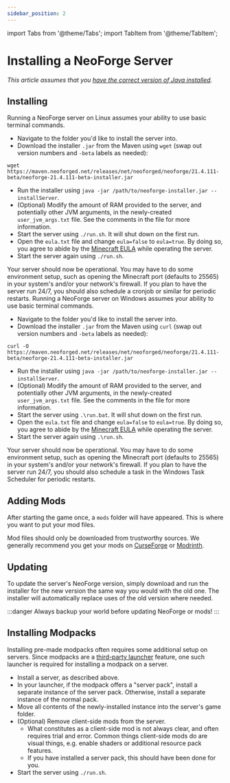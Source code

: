 ```yaml
---
sidebar_position: 2
---
```


import Tabs from '@theme/Tabs';
import TabItem from '@theme/TabItem';

# Installing a NeoForge Server

_This article assumes that you [have the correct version of Java installed][java]._

## Installing

<Tabs defaultValue="linux">
  <TabItem value="linux" label="Linux">
Running a NeoForge server on Linux assumes your ability to use basic terminal commands.

- Navigate to the folder you'd like to install the server into.
- Download the installer `.jar` from the Maven using `wget` (swap out version numbers and `-beta` labels as needed):
```shell
wget https://maven.neoforged.net/releases/net/neoforged/neoforge/21.4.111-beta/neoforge-21.4.111-beta-installer.jar
```
- Run the installer using `java -jar /path/to/neoforge-installer.jar --installServer`.
- (Optional) Modify the amount of RAM provided to the server, and potentially other JVM arguments, in the newly-created `user_jvm_args.txt` file. See the comments in the file for more information.
- Start the server using `./run.sh`. It will shut down on the first run.
- Open the `eula.txt` file and change `eula=false` to `eula=true`. By doing so, you agree to abide by the [Minecraft EULA][eula] while operating the server.
- Start the server again using `./run.sh`.

Your server should now be operational. You may have to do some environment setup, such as opening the Minecraft port (defaults to 25565) in your system's and/or your network's firewall. If you plan to have the server run 24/7, you should also schedule a cronjob or similar for periodic restarts.
  </TabItem>
  <TabItem value="windows" label="Windows">
Running a NeoForge server on Windows assumes your ability to use basic terminal commands.

- Navigate to the folder you'd like to install the server into.
- Download the installer `.jar` from the Maven using `curl` (swap out version numbers and `-beta` labels as needed):
```shell
curl -O https://maven.neoforged.net/releases/net/neoforged/neoforge/21.4.111-beta/neoforge-21.4.111-beta-installer.jar
```
- Run the installer using `java -jar /path/to/neoforge-installer.jar --installServer`.
- (Optional) Modify the amount of RAM provided to the server, and potentially other JVM arguments, in the newly-created `user_jvm_args.txt` file. See the comments in the file for more information.
- Start the server using `.\run.bat`. It will shut down on the first run.
- Open the `eula.txt` file and change `eula=false` to `eula=true`. By doing so, you agree to abide by the [Minecraft EULA][eula] while operating the server.
- Start the server again using `.\run.sh`.

Your server should now be operational. You may have to do some environment setup, such as opening the Minecraft port (defaults to 25565) in your system's and/or your network's firewall. If you plan to have the server run 24/7, you should also schedule a task in the Windows Task Scheduler for periodic restarts.
  </TabItem>
</Tabs>

## Adding Mods

After starting the game once, a `mods` folder will have appeared. This is where you want to put your mod files.

Mod files should only be downloaded from trustworthy sources. We generally recommend you get your mods on [CurseForge][curseforge] or [Modrinth][modrinth].

## Updating

To update the server's NeoForge version, simply download and run the installer for the new version the same way you would with the old one. The installer will automatically replace uses of the old version where needed.

:::danger
Always backup your world before updating NeoForge or mods!
:::

## Installing Modpacks

Installing pre-made modpacks often requires some additional setup on servers. Since modpacks are a [third-party launcher][launchers] feature, one such launcher is required for installing a modpack on a server.

- Install a server, as described above.
- In your launcher, if the modpack offers a "server pack", install a separate instance of the server pack. Otherwise, install a separate instance of the normal pack.
- Move all contents of the newly-installed instance into the server's game folder.
- (Optional) Remove client-side mods from the server.
  - What constitutes as a client-side mod is not always clear, and often requires trial and error. Common things client-side mods do are visual things, e.g. enable shaders or additional resource pack features.
  - If you have installed a server pack, this should have been done for you.
- Start the server using `./run.sh`.

[curseforge]: https://www.curseforge.com/minecraft/search?class=mc-mods
[eula]: https://www.minecraft.net/en-us/eula
[java]: index.md#java
[launchers]: launchers.md
[modrinth]: https://modrinth.com/mods
